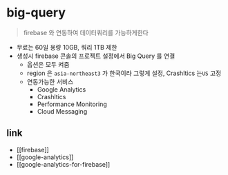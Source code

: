 # big-query
> firebase 와 연동하여 데이터쿼리를 가능하게한다

- 무료는 60일 용량 10GB, 쿼리 1TB 제한
- 생성시 firebase 콘솔의 프로젝트 설정에서 Big Query 를 연결
  - 옵션은 모두 켜줌
  - region 은 `asia-northeast3` 가 한국이라 그렇게 설정, Crashltics 는`US` 고정
  - 연동가능한 서비스
    - Google Analytics
    - Crashltics 
    - Performance Monitoring
    - Cloud Messaging

## link
- [[firebase]]
- [[google-analytics]]
- [[google-analytics-for-firebase]]
